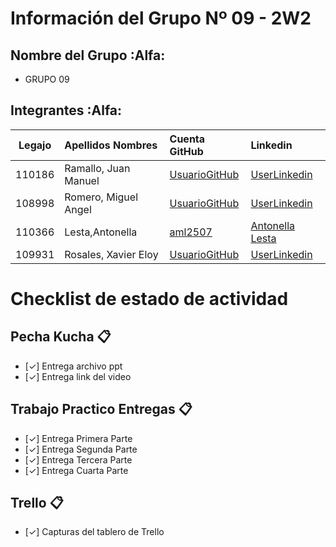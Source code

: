 # Información del Grupo Nº 09 - 2W2


## Nombre del Grupo :Alfa:

* GRUPO 09



## Integrantes :Alfa:

| Legajo| Apellidos Nombres  | Cuenta GitHub | Linkedin
| :------: | :-------- | :-------- | :-------- |
| 110186 | Ramallo, Juan Manuel |[UsuarioGitHub](https://github.com/juanmafx)|[UserLinkedin](https://www.linkedin.com/in/juan-manuel-ramallo/)|
| 108998 | Romero, Miguel Angel |[UsuarioGitHub](https://github.com/romanium89)|[UserLinkedin](https://www.linkedin.com/in/miguelangelrj/)|
| 110366 | Lesta,Antonella |[aml2507]( https://github.com/aml2507 )|[Antonella Lesta]( https://www.linkedin.com/in/antonella-lesta/ )|
| 109931 | Rosales, Xavier Eloy |[UsuarioGitHub](https://github.com/RosalesXavierEloy)|[UserLinkedin](https://www.linkedin.com/in/rosalesxaviereloy/)|


# Checklist de estado de actividad

## Pecha Kucha :clipboard:
- [✓] Entrega archivo ppt
- [✓] Entrega link del video

## Trabajo Practico Entregas :clipboard:
- [✓] Entrega Primera Parte
- [✓] Entrega Segunda Parte
- [✓] Entrega Tercera Parte
- [✓] Entrega Cuarta Parte

## Trello :clipboard:
- [✓] Capturas del tablero de Trello
